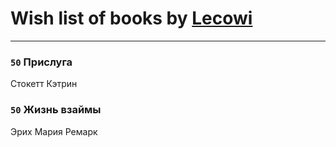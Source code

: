 # Wish list of books by [Lecowi](http://vk.com/id521873425)
---

### `50` Прислуга
Стокетт Кэтрин

### `50` Жизнь взаймы
Эрих Мария Ремарк

